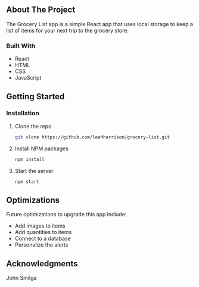 ## About The Project

The Grocery List app is a simple React app that uses local storage to keep a list of items for your next trip to the grocery store.

### Built With

* React
* HTML
* CSS
* JavaScript


## Getting Started

### Installation

1. Clone the repo
   ```sh
   git clone https://github.com/leahharrison/grocery-list.git
   ```
2. Install NPM packages
   ```sh
   npm install
   ```
3. Start the server
   ```sh
   npm start
   ```


## Optimizations

Future optimizations to upgrade this app include:

* Add images to items
* Add quantities to items
* Connect to a database
* Personalize the alerts


## Acknowledgments

John Smilga
